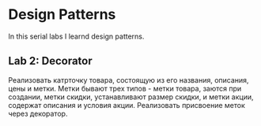 # Design Patterns

In this serial labs I learnd design patterns.

## Lab 2: Decorator

Реализовать катрточку товара, состоящую из его названия, описания, цены и метки.
Метки бывают трех типов - метки товара, заются при создании, метки скидки, устанавливают
размер скидки, и метки акции, содержат описания и условия акции.
Реализовать присвоение меток через декоратор.